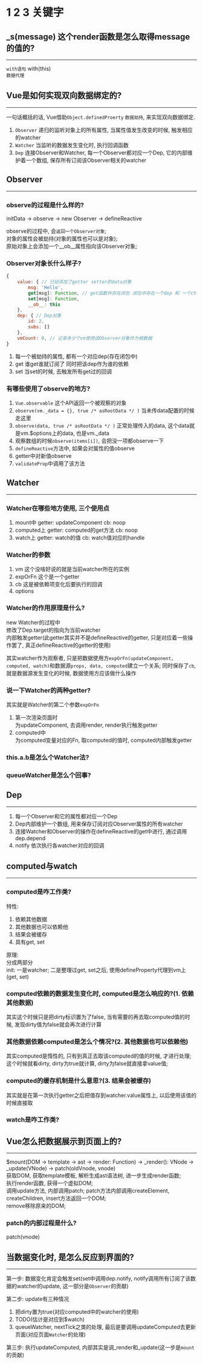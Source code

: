 # 1 2 3 关键字

## _s(message) 这个render函数是怎么取得message的值的?
---
`with语句` with(this)  
`数据代理`

## Vue是如何实现双向数据绑定的?
---
一句话概括的话, Vue借助`Object.definedProerty` `数据劫持`, 来实现双向数据绑定.
   1. `Observer` 递归的监听对象上的所有属性, 当属性值发生改变的时候, 触发相应的watcher
   2. `Watcher` 当监听的数据发生变化时, 执行回调函数
   3. `Dep` 连接Observer和Watcher, 每一个Observer都对应一个Dep, 它的内部维护着一个数组, 保存所有订阅该Observer相关的watcher

## Observer
---
### observe的过程是什么样的?
initData -> observe -> new Observer -> defineReactive  

observe的过程中, 会`返回一个Observer对象`;  
对象的属性会被劫持(对象的属性也可以是对象);  
原始对象上会添加一个__ob__属性指向该Observer对象;  

### Observer对象长什么样子?  
```js
{
    value: { // 已经添加了getter setter的data对象
        msg: 'Hello',
        get[msg]: Function, // get函数外存在闭包 闭包中存在一个dep 和 一个childOb:Observer
        set[msg]: Function,
        __ob__: this
    },
    dep: { // Dep对象
        id: 2,
        subs: []
    },
    vmCount: 0, // 记录多少个vm使用该Observer对象作为根数据
}
```
1. 每一个被劫持的属性, 都有一个对应dep(存在闭包中)
2. get 谁get谁就订阅了 同时把该dep作为谁的依赖
3. set 当set的时候, 去触发所有get过的回调

### 有哪些使用了observe的地方?
1. `Vue.observable` 这个API返回一个被观察的对象
2. `observe(vm._data = {}, true /* asRootData */ )` 当未传data配置的时候走这里
3. `observe(data, true /* asRootData */ )` 正常处理传入的data, 这个data就是vm.$options上的data, 也是vm._data
4. 观察数组的时候`observe(items[i])`, 会把没一项都observe一下
5. `defineReactive`方法中, 如果会对属性的值observe
6. getter中对新值observe
7. `validateProp`中调用了该方法

## Watcher
---
### Watcher在哪些地方使用, 三个使用点
1. mount中 getter: updateComponent cb: noop
2. computed上 getter: computed的get方法 cb: noop
3. watch上 getter: watch的值 cb: watch值对应的handle

### Watcher的参数
1. vm 这个没啥好说的就是当前watcher所在的实例
2. expOrFn 这个是一个getter
3. cb 这是被依赖项变化后要执行的回调
4. options

### Watcher的作用原理是什么?
new Watcher的过程中  
修改了Dep.target的指向为当前watcher  
内部触发getter(此getter其实并不是defineReactive的getter, 只是对应着一些操作罢了, 真正defineReactive的getter的使用)  

其实watcher作为观察者, 只是把数据使用方`expOrFn(updateComponent, computed, watch)`和数据源`props, data, computed`建立一个关系; 同时保存了`cb`, 就是数据源发生变化的时候, 数据使用方应该做什么操作

### 说一下Watcher的两种getter?
其实就是Watcher的第二个参数`expOrFn`
1. 第一次渲染页面时  
    为updateComponent, 去调用render, render执行触发getter
2. computed中  
    为computed变量对应的Fn, 取computed的值时, computed内部触发getter


### this.a.b是怎么个Watcher法?

### queueWatcher是怎么个回事?


## Dep
---
1. 每一个Observer和它的属性都对应一个Dep
2. Dep内部维护一个数组, 用来保存订阅对应Observer属性的所有watcher
3. 连接Watcher和Observer的操作在defineReactive的get中进行, 通过调用dep.depend
4. notify 依次执行各watcher对应的回调


## computed与watch
---
### computed是咋工作类?
特性:  
1. 依赖其他数据
2. 其他数据也可以依赖他
3. 结果会被缓存
4. 具有get, set

原理:  
分成两部分  
init: 一是watcher; 二是整理过get, set之后, 使用defineProperty代理到vm上(get, set)

### computed依赖的数据发生变化时, computed是怎么响应的?(1. 依赖其他数据)
其实这个时候只是把dirty标识置为了false, 当有需要的再去取computed值的时候, 发现dirty值为false就会再次进行计算

### 其他数据依赖computed是怎么个情况?(2. 其他数据也可以依赖他)
其实computed是惰性的, 只有到真正去取该computed的值的时候, 才进行处理; 这个时候就看dirty, dirty为true就计算, dirty为false就直接拿value值;

### computed的缓存机制是什么意思?(3. 结果会被缓存)
其实就是在第一次执行getter之后把值存到watcher.value属性上, 以后使用该值的时候直接取


### watch是咋工作类?


## Vue怎么把数据展示到页面上的?
---
$mount(DOM -> template -> ast -> render: Function) -> _render(): VNode -> _update(VNode) -> patch(oldVnode, vnode)  
获取DOM, 获取template模板, 解析生成ast语法树, 进一步生成render函数;  
执行render函数, 获得一个虚拟DOM;  
调用update方法, 内部调用patch;
patch方法内部调用createElement, createChildren, insert方法返回一个DOM;  
remove移除原来的DOM;

### patch的内部过程是什么?
patch(vnode)

## 当数据变化时, 是怎么反应到界面的?
---
第一步: 数据变化肯定会触发set(set中调用dep.notify, notify调用所有订阅了该数据的watcher的update, 这一部分是`Observer`的贡献)  

第二步: update有三种情况  
1. 把dirty置为true(对应computed中的watcher的使用)
2. TODO(估计是对应到$watch)
3. queueWatcher, nextTick之类的处理, 最后是要调用updateComputed去更新页面(对应页面`Watcher`的处理)  

第三步: 执行updateComputed, 内部其实是调_render和_update(这一步是`mount`的贡献)
